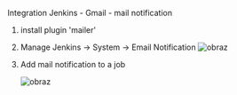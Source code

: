 Integration Jenkins - Gmail - mail notification

1. install plugin 'mailer'
2. Manage Jenkins -> System -> Email Notification
   ![obraz](https://github.com/RadoslawKieronski/DevOpsJenkins/assets/64900997/351a844e-1f9f-40f0-9211-ab3a8ff5ad0e)
3. Add mail notification to a job

   ![obraz](https://github.com/RadoslawKieronski/DevOpsJenkins/assets/64900997/472fcad5-5cc9-4f74-b4c7-b59b27581877)
